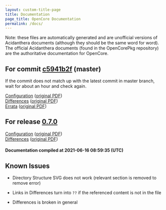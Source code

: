 ```yaml
---
layout: custom-title-page
title: Documentation
page_title: OpenCore Documentation
permalink: /docs/
---
```

Note: these files are automatically generated and are unofficial versions of Acidanthera documents (although they should be the same word for word). The official Acidanthera documents (found in the OpenCorePkg repository) are the authoritative documentation for OpenCore.

## For commit [c5941b2f](https://github.com/acidanthera/OpenCorePkg/tree/c5941b2f320e22f96b9e0cb4fadc6ced7b2bbdeb) (master)

If the commit does not match up with the latest commit in master branch, wait for about an hour and check again.

[Configuration](latest/Configuration.html) ([original PDF](https://github.com/acidanthera/OpenCorePkg/blob/c5941b2f320e22f96b9e0cb4fadc6ced7b2bbdeb/Docs/Configuration.pdf))
<br>
[Differences](latest/Differences.html) ([original PDF](https://github.com/acidanthera/OpenCorePkg/blob/c5941b2f320e22f96b9e0cb4fadc6ced7b2bbdeb/Docs/Differences/Differences.pdf))
<br>
[Errata](latest/Errata.html) ([original PDF](https://github.com/acidanthera/OpenCorePkg/blob/c5941b2f320e22f96b9e0cb4fadc6ced7b2bbdeb/Docs/Errata/Errata.pdf))

## For release [0.7.0](https://github.com/acidanthera/OpenCorePkg/tree/0.7.0)

[Configuration](release/Configuration.html) ([original PDF](https://github.com/acidanthera/OpenCorePkg/blob/0.7.0/Docs/Configuration.pdf))
<br>
[Differences](release/Differences.html) ([original PDF](https://github.com/acidanthera/OpenCorePkg/blob/0.7.0/Docs/Differences/Differences.pdf))

#### Documentation compiled at 2021-06-16 08:59:35 (UTC)

## Known Issues

* Directory Structure SVG does not work (relevant section is removed to remove error)

* Links in Differences turn into `??` if the referenced content is not in the file

* Differences is broken in general
